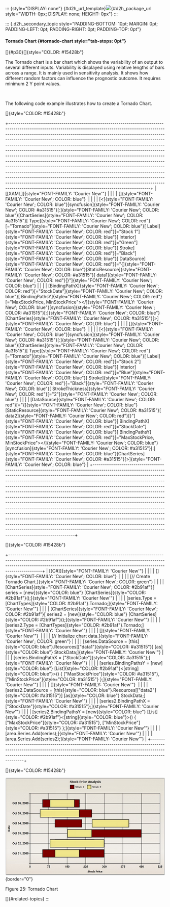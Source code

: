 ::: {style="DISPLAY: none"}
[](ms-xhelp:///?Id=d2h_url_template){#d2h_url_template}![](!package_url!){#d2h_package_url style="WIDTH: 0px; DISPLAY: none; HEIGHT: 0px"}
:::

::: {.d2h_secondary_topic style="PADDING-BOTTOM: 10pt; MARGIN: 0pt; PADDING-LEFT: 0pt; PADDING-RIGHT: 0pt; PADDING-TOP: 0pt"}
#### Tornado Chart {#tornado-chart style="tab-stops: 0pt"}

[]{#p30}[]{style="COLOR: #15428b"} 

The Tornado chart is a bar chart which shows the variability of an output to several different inputs. Variability is displayed using relative lengths of bars across a range. It is mainly used in sensitivity analysis. It shows how different random factors can influence the prognostic outcome. It requires minimum 2 Y point values.

 

The following code example illustrates how to create a Tornado Chart.

[]{style="COLOR: #15428b"} 

+---------------------------------------------------------------------------------------------------------------------------------------------------------------------------------------------------------------------------------------------------------------------------------------------------------------------------------------------------------------------------------------------------------------------------------------------------------------------------------------------------------------------------------------------------------------------------------------------------------------------------------------------------------------------------------------------------------------------------------------------------------------------------------------------------------------------------------------------------------------------------------------------------------------------------------------------------------------------------------------------------------------------------------------------+
| [\[XAML\]]{style="FONT-FAMILY: 'Courier New'"}                                                                                                                                                                                                                                                                                                                                                                                                                                                                                                                                                                                                                                                                                                                                                                                                                                                                                                                                                                                              |
|                                                                                                                                                                                                                                                                                                                                                                                                                                                                                                                                                                                                                                                                                                                                                                                                                                                                                                                                                                                                                                             |
| []{style="FONT-FAMILY: 'Courier New'; COLOR: blue"}                                                                                                                                                                                                                                                                                                                                                                                                                                                                                                                                                                                                                                                                                                                                                                                                                                                                                                                                                                                         |
|                                                                                                                                                                                                                                                                                                                                                                                                                                                                                                                                                                                                                                                                                                                                                                                                                                                                                                                                                                                                                                             |
| [\<]{style="FONT-FAMILY: 'Courier New'; COLOR: blue"}[syncfusion]{style="FONT-FAMILY: 'Courier New'; COLOR: #a31515"}[:]{style="FONT-FAMILY: 'Courier New'; COLOR: blue"}[ChartSeries]{style="FONT-FAMILY: 'Courier New'; COLOR: #a31515"}[ Type]{style="FONT-FAMILY: 'Courier New'; COLOR: red"}[=\"Tornado\"]{style="FONT-FAMILY: 'Courier New'; COLOR: blue"}[ Label]{style="FONT-FAMILY: 'Courier New'; COLOR: red"}[=\"Stock 1\"]{style="FONT-FAMILY: 'Courier New'; COLOR: blue"}[ Interior]{style="FONT-FAMILY: 'Courier New'; COLOR: red"}[=\"Green\"]{style="FONT-FAMILY: 'Courier New'; COLOR: blue"}[ Stroke]{style="FONT-FAMILY: 'Courier New'; COLOR: red"}[=\"Black\"]{style="FONT-FAMILY: 'Courier New'; COLOR: blue"}[ DataSource]{style="FONT-FAMILY: 'Courier New'; COLOR: red"}[=\"{]{style="FONT-FAMILY: 'Courier New'; COLOR: blue"}[StaticResource]{style="FONT-FAMILY: 'Courier New'; COLOR: #a31515"}[ data1]{style="FONT-FAMILY: 'Courier New'; COLOR: red"}[}\"]{style="FONT-FAMILY: 'Courier New'; COLOR: blue"} |
|                                                                                                                                                                                                                                                                                                                                                                                                                                                                                                                                                                                                                                                                                                                                                                                                                                                                                                                                                                                                                                             |
| [BindingPathX]{style="FONT-FAMILY: 'Courier New'; COLOR: red"}[=\"StockDate\"]{style="FONT-FAMILY: 'Courier New'; COLOR: blue"}[ BindingPathsY]{style="FONT-FAMILY: 'Courier New'; COLOR: red"}[=\"MaxStockPrice, MinStockPrice\"\>\</]{style="FONT-FAMILY: 'Courier New'; COLOR: blue"}[syncfusion]{style="FONT-FAMILY: 'Courier New'; COLOR: #a31515"}[:]{style="FONT-FAMILY: 'Courier New'; COLOR: blue"}[ChartSeries]{style="FONT-FAMILY: 'Courier New'; COLOR: #a31515"}[\>]{style="FONT-FAMILY: 'Courier New'; COLOR: blue"}                                                                                                                                                                                                                                                                                                                                                                                                                                                                                                          |
|                                                                                                                                                                                                                                                                                                                                                                                                                                                                                                                                                                                                                                                                                                                                                                                                                                                                                                                                                                                                                                             |
| []{style="FONT-FAMILY: 'Courier New'; COLOR: blue"}                                                                                                                                                                                                                                                                                                                                                                                                                                                                                                                                                                                                                                                                                                                                                                                                                                                                                                                                                                                         |
|                                                                                                                                                                                                                                                                                                                                                                                                                                                                                                                                                                                                                                                                                                                                                                                                                                                                                                                                                                                                                                             |
| [\<]{style="FONT-FAMILY: 'Courier New'; COLOR: blue"}[syncfusion]{style="FONT-FAMILY: 'Courier New'; COLOR: #a31515"}[:]{style="FONT-FAMILY: 'Courier New'; COLOR: blue"}[ChartSeries]{style="FONT-FAMILY: 'Courier New'; COLOR: #a31515"}[ Type]{style="FONT-FAMILY: 'Courier New'; COLOR: red"}[=\"Tornado\"]{style="FONT-FAMILY: 'Courier New'; COLOR: blue"}[ Label]{style="FONT-FAMILY: 'Courier New'; COLOR: red"}[=\"Stock 2\"]{style="FONT-FAMILY: 'Courier New'; COLOR: blue"}[ Interior]{style="FONT-FAMILY: 'Courier New'; COLOR: red"}[=\"Blue\"]{style="FONT-FAMILY: 'Courier New'; COLOR: blue"}[ Stroke]{style="FONT-FAMILY: 'Courier New'; COLOR: red"}[=\"Black\"]{style="FONT-FAMILY: 'Courier New'; COLOR: blue"}[ StrokeThickness]{style="FONT-FAMILY: 'Courier New'; COLOR: red"}[=\"2\"]{style="FONT-FAMILY: 'Courier New'; COLOR: blue"}                                                                                                                                                                             |
|                                                                                                                                                                                                                                                                                                                                                                                                                                                                                                                                                                                                                                                                                                                                                                                                                                                                                                                                                                                                                                             |
| [DataSource]{style="FONT-FAMILY: 'Courier New'; COLOR: red"}[=\"{]{style="FONT-FAMILY: 'Courier New'; COLOR: blue"}[StaticResource]{style="FONT-FAMILY: 'Courier New'; COLOR: #a31515"}[ data2]{style="FONT-FAMILY: 'Courier New'; COLOR: red"}[}\"]{style="FONT-FAMILY: 'Courier New'; COLOR: blue"}[ BindingPathX]{style="FONT-FAMILY: 'Courier New'; COLOR: red"}[=\"StockDate\"]{style="FONT-FAMILY: 'Courier New'; COLOR: blue"}[ BindingPathsY]{style="FONT-FAMILY: 'Courier New'; COLOR: red"}[=\"MaxStockPrice, MinStockPrice\"\>\</]{style="FONT-FAMILY: 'Courier New'; COLOR: blue"}[syncfusion]{style="FONT-FAMILY: 'Courier New'; COLOR: #a31515"}[:]{style="FONT-FAMILY: 'Courier New'; COLOR: blue"}[ChartSeries]{style="FONT-FAMILY: 'Courier New'; COLOR: #a31515"}[\>]{style="FONT-FAMILY: 'Courier New'; COLOR: blue"}                                                                                                                                                                                                    |
+---------------------------------------------------------------------------------------------------------------------------------------------------------------------------------------------------------------------------------------------------------------------------------------------------------------------------------------------------------------------------------------------------------------------------------------------------------------------------------------------------------------------------------------------------------------------------------------------------------------------------------------------------------------------------------------------------------------------------------------------------------------------------------------------------------------------------------------------------------------------------------------------------------------------------------------------------------------------------------------------------------------------------------------------+

[]{style="COLOR: #15428b"} 

+----------------------------------------------------------------------------------------------------------------------------------------------------------------------------------------------------------------------------------------------------------+
| [\[C#\]]{style="FONT-FAMILY: 'Courier New'"}                                                                                                                                                                                                             |
|                                                                                                                                                                                                                                                          |
| []{style="FONT-FAMILY: 'Courier New'; COLOR: blue"}                                                                                                                                                                                                      |
|                                                                                                                                                                                                                                                          |
| [// Create Tornado Chart.]{style="FONT-FAMILY: 'Courier New'; COLOR: green"}                                                                                                                                                                             |
|                                                                                                                                                                                                                                                          |
| [ChartSeries]{style="FONT-FAMILY: 'Courier New'; COLOR: #2b91af"}[ series = [new]{style="COLOR: blue"} [ChartSeries]{style="COLOR: #2b91af"}();]{style="FONT-FAMILY: 'Courier New'"}                                                                     |
|                                                                                                                                                                                                                                                          |
| [series.Type = [ChartTypes]{style="COLOR: #2b91af"}.Tornado;]{style="FONT-FAMILY: 'Courier New'"}                                                                                                                                                        |
|                                                                                                                                                                                                                                                          |
| [ChartSeries]{style="FONT-FAMILY: 'Courier New'; COLOR: #2b91af"}[ series2 = [new]{style="COLOR: blue"} [ChartSeries]{style="COLOR: #2b91af"}();]{style="FONT-FAMILY: 'Courier New'"}                                                                    |
|                                                                                                                                                                                                                                                          |
| [series2.Type = [ChartTypes]{style="COLOR: #2b91af"}.Tornado;]{style="FONT-FAMILY: 'Courier New'"}                                                                                                                                                       |
|                                                                                                                                                                                                                                                          |
| []{style="FONT-FAMILY: 'Courier New'"}                                                                                                                                                                                                                   |
|                                                                                                                                                                                                                                                          |
| [// Initialize chart data.]{style="FONT-FAMILY: 'Courier New'; COLOR: green"}                                                                                                                                                                            |
|                                                                                                                                                                                                                                                          |
| [series.DataSource = [this]{style="COLOR: blue"}.Resources\[[\"data1\"]{style="COLOR: #a31515"}\] [as]{style="COLOR: blue"} StockData;]{style="FONT-FAMILY: 'Courier New'"}                                                                              |
|                                                                                                                                                                                                                                                          |
| [series.BindingPathX = [\"StockDate\"]{style="COLOR: #a31515"};]{style="FONT-FAMILY: 'Courier New'"}                                                                                                                                                     |
|                                                                                                                                                                                                                                                          |
| [series.BindingPathsY = [new]{style="COLOR: blue"} [List]{style="COLOR: #2b91af"}\<[string]{style="COLOR: blue"}\>() { [\"MaxStockPrice\"]{style="COLOR: #a31515"}, [\"MinStockPrice\"]{style="COLOR: #a31515"} };]{style="FONT-FAMILY: 'Courier New'"}  |
|                                                                                                                                                                                                                                                          |
| []{style="FONT-FAMILY: 'Courier New'"}                                                                                                                                                                                                                   |
|                                                                                                                                                                                                                                                          |
| [series2.DataSource = [this]{style="COLOR: blue"}.Resources\[[\"data2\"]{style="COLOR: #a31515"}\] [as]{style="COLOR: blue"} StockData;]{style="FONT-FAMILY: 'Courier New'"}                                                                             |
|                                                                                                                                                                                                                                                          |
| [series2.BindingPathX = [\"StockDate\"]{style="COLOR: #a31515"};]{style="FONT-FAMILY: 'Courier New'"}                                                                                                                                                    |
|                                                                                                                                                                                                                                                          |
| [series2.BindingPathsY = [new]{style="COLOR: blue"} [List]{style="COLOR: #2b91af"}\<[string]{style="COLOR: blue"}\>() { [\"MaxStockPrice\"]{style="COLOR: #a31515"}, [\"MinStockPrice\"]{style="COLOR: #a31515"} };]{style="FONT-FAMILY: 'Courier New'"} |
|                                                                                                                                                                                                                                                          |
| [area.Series.Add(series);]{style="FONT-FAMILY: 'Courier New'"}                                                                                                                                                                                           |
|                                                                                                                                                                                                                                                          |
| [area.Series.Add(series2);]{style="FONT-FAMILY: 'Courier New'"}                                                                                                                                                                                          |
+----------------------------------------------------------------------------------------------------------------------------------------------------------------------------------------------------------------------------------------------------------+

[]{style="COLOR: #15428b"} 

![](ImagesExt/image59_32.png){border="0"}

Figure 25: Tornado Chart

[]{#related-topics}
:::
